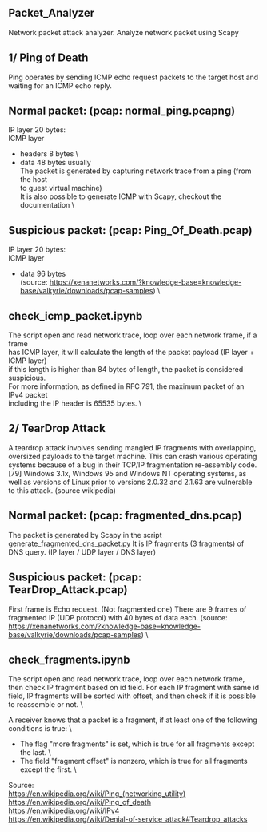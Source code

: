 Packet_Analyzer
---------------
Network packet attack analyzer.
Analyze network packet using Scapy

1/ Ping of Death
------------------
Ping operates by sending ICMP echo request packets to the target host and \
waiting for an ICMP echo reply.

Normal packet: (pcap: normal_ping.pcapng)
-----------------------------------------
IP layer 20 bytes: \
ICMP layer
  - headers 8 bytes \
  - data 48 bytes usually \
The packet is generated by capturing network trace from a ping (from the host \
to guest virtual machine) \
It is also possible to generate ICMP with Scapy, checkout the documentation \

Suspicious packet: (pcap: Ping_Of_Death.pcap)
---------------------------------------------
IP layer 20 bytes: \
ICMP layer
  - data 96 bytes \
(source: https://xenanetworks.com/?knowledge-base=knowledge-base/valkyrie/downloads/pcap-samples) \

check_icmp_packet.ipynb
-----------------------
The script open and read network trace, loop over each network frame, if a frame \
has ICMP layer, it will calculate the length of the packet payload (IP layer + ICMP layer) \
if this length is higher than 84 bytes of length, the packet is considered suspicious. \
For more information, as defined in RFC 791, the maximum packet of an IPv4 packet \
including the IP header is 65535 bytes. \

2/ TearDrop Attack
------------------
A teardrop attack involves sending mangled IP fragments with overlapping, oversized payloads to the target machine. This can crash various operating systems because of a bug in their TCP/IP fragmentation re-assembly code.[79] Windows 3.1x, Windows 95 and Windows NT operating systems, as well as versions of Linux prior to versions 2.0.32 and 2.1.63 are vulnerable to this attack. (source wikipedia)

Normal packet: (pcap: fragmented_dns.pcap)
------------------------------------------
The packet is generated by Scapy in the script generate_fragmented_dns_packet.py
It is IP fragments (3 fragments) of DNS query. (IP layer / UDP layer / DNS layer)

Suspicious packet: (pcap: TearDrop_Attack.pcap)
-----------------------------------------------
First frame is Echo request. (Not fragmented one)
There are 9 frames of fragmented IP (UDP protocol) with 40 bytes of data each.
(source: https://xenanetworks.com/?knowledge-base=knowledge-base/valkyrie/downloads/pcap-samples) \

check_fragments.ipynb
---------------------
The script open and read network trace, loop over each network frame, \
then check IP fragment based on id field. For each IP fragment with same id field, IP fragments
will be sorted with offset, and then check if it is possible to reassemble or not. \

A receiver knows that a packet is a fragment, if at least one of the following conditions is true: \
* The flag "more fragments" is set, which is true for all fragments except the last. \
* The field "fragment offset" is nonzero, which is true for all fragments except the first. \
 
Source: \
https://en.wikipedia.org/wiki/Ping_(networking_utility) \
https://en.wikipedia.org/wiki/Ping_of_death \
https://en.wikipedia.org/wiki/IPv4 \
https://en.wikipedia.org/wiki/Denial-of-service_attack#Teardrop_attacks
